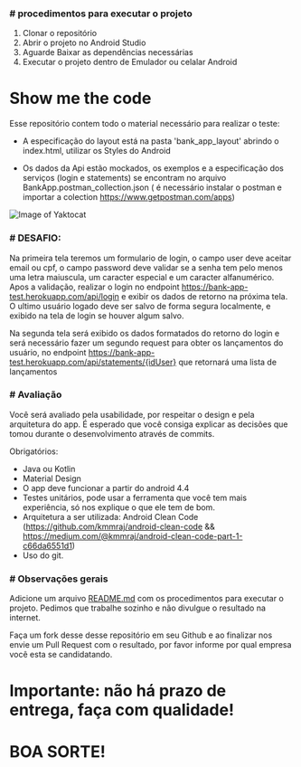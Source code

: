 
### # procedimentos para executar o projeto


1. Clonar o repositório
2. Abrir o projeto no Android Studio
3. Aguarde Baixar as dependências necessárias
4. Executar o projeto dentro de Emulador ou celalar Android


# Show me the code

Esse repositório contem todo o material necessário para realizar o teste: 
- A especificação do layout está na pasta 'bank_app_layout' abrindo o index.html, utilizar os Styles do Android

- Os dados da Api estão mockados, os exemplos e a especificação dos serviços (login e statements) se encontram no arquivo BankApp.postman_collection.json ( é necessário instalar o postman e importar a colection https://www.getpostman.com/apps)

![Image of Yaktocat](https://github.com/SantanderTecnologia/TesteiOS/blob/new_test/telas.png)

### # DESAFIO:

Na primeira tela teremos um formulario de login, o campo user deve aceitar email ou cpf,
o campo password deve validar se a senha tem pelo menos uma letra maiuscula, um caracter especial e um caracter alfanumérico.
Apos a validação, realizar o login no endpoint https://bank-app-test.herokuapp.com/api/login e exibir os dados de retorno na próxima tela.
O ultimo usuário logado deve ser salvo de forma segura localmente, e exibido na tela de login se houver algum salvo. 

Na segunda tela será exibido os dados formatados do retorno do login e será necessário fazer um segundo request para obter os lançamentos do usuário, no endpoint https://bank-app-test.herokuapp.com/api/statements/{idUser} que retornará uma lista de lançamentos

### # Avaliação

Você será avaliado pela usabilidade, por respeitar o design e pela arquitetura do app. É esperado que você consiga explicar as decisões que tomou durante o desenvolvimento através de commits.

Obrigatórios:

* Java ou Kotlin
* Material Design
* O app deve funcionar a partir do android 4.4
* Testes unitários, pode usar a ferramenta que você tem mais experiência, só nos explique o que ele tem de bom.
* Arquitetura a ser utilizada: Android Clean Code (https://github.com/kmmraj/android-clean-code && https://medium.com/@kmmraj/android-clean-code-part-1-c66da6551d1)
* Uso do git.

### # Observações gerais

Adicione um arquivo [README.md](http://README.md) com os procedimentos para executar o projeto.
Pedimos que trabalhe sozinho e não divulgue o resultado na internet.

Faça um fork desse desse repositório em seu Github e ao finalizar nos envie um Pull Request com o resultado, por favor informe por qual empresa você esta se candidatando.

# Importante: não há prazo de entrega, faça com qualidade!

# BOA SORTE!
